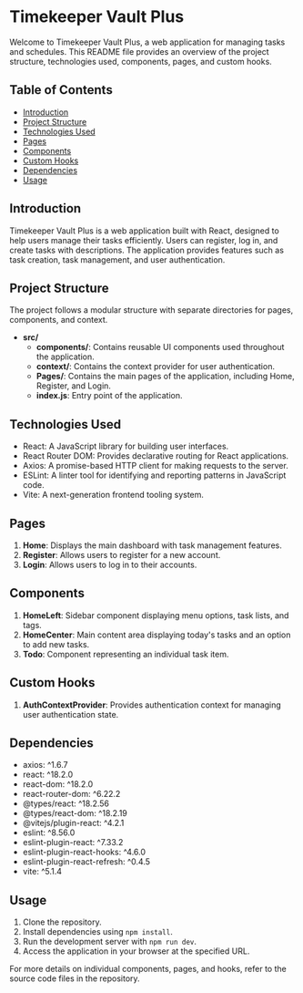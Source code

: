 # Timekeeper Vault Plus

Welcome to Timekeeper Vault Plus, a web application for managing tasks and schedules. This README file provides an overview of the project structure, technologies used, components, pages, and custom hooks.

## Table of Contents

- [Introduction](#introduction)
- [Project Structure](#project-structure)
- [Technologies Used](#technologies-used)
- [Pages](#pages)
- [Components](#components)
- [Custom Hooks](#custom-hooks)
- [Dependencies](#dependencies)
- [Usage](#usage)

## Introduction

Timekeeper Vault Plus is a web application built with React, designed to help users manage their tasks efficiently. Users can register, log in, and create tasks with descriptions. The application provides features such as task creation, task management, and user authentication.

## Project Structure

The project follows a modular structure with separate directories for pages, components, and context.

- **src/**
  - **components/**: Contains reusable UI components used throughout the application.
  - **context/**: Contains the context provider for user authentication.
  - **Pages/**: Contains the main pages of the application, including Home, Register, and Login.
  - **index.js**: Entry point of the application.

## Technologies Used

- React: A JavaScript library for building user interfaces.
- React Router DOM: Provides declarative routing for React applications.
- Axios: A promise-based HTTP client for making requests to the server.
- ESLint: A linter tool for identifying and reporting patterns in JavaScript code.
- Vite: A next-generation frontend tooling system.

## Pages

1. **Home**: Displays the main dashboard with task management features.
2. **Register**: Allows users to register for a new account.
3. **Login**: Allows users to log in to their accounts.

## Components

1. **HomeLeft**: Sidebar component displaying menu options, task lists, and tags.
2. **HomeCenter**: Main content area displaying today's tasks and an option to add new tasks.
3. **Todo**: Component representing an individual task item.

## Custom Hooks

1. **AuthContextProvider**: Provides authentication context for managing user authentication state.

## Dependencies

- axios: ^1.6.7
- react: ^18.2.0
- react-dom: ^18.2.0
- react-router-dom: ^6.22.2
- @types/react: ^18.2.56
- @types/react-dom: ^18.2.19
- @vitejs/plugin-react: ^4.2.1
- eslint: ^8.56.0
- eslint-plugin-react: ^7.33.2
- eslint-plugin-react-hooks: ^4.6.0
- eslint-plugin-react-refresh: ^0.4.5
- vite: ^5.1.4

## Usage

1. Clone the repository.
2. Install dependencies using `npm install`.
3. Run the development server with `npm run dev`.
4. Access the application in your browser at the specified URL.

For more details on individual components, pages, and hooks, refer to the source code files in the repository.
